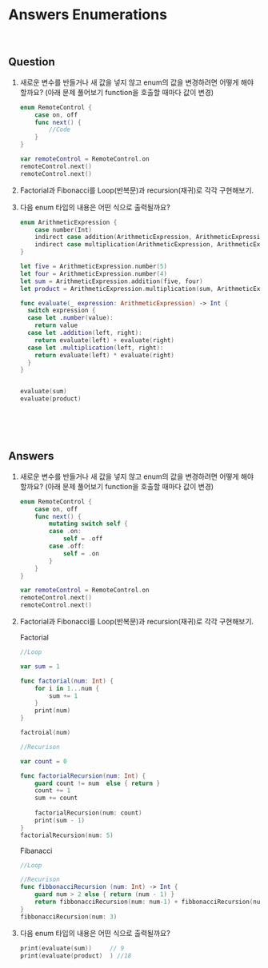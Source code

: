 





# Answers Enumerations



<br>

## Question





1. 새로운 변수를 반들거나 새 값을 넣지 않고 enum의 값을 변경하려면 어떻게 해야 할까요? (아래 문제 풀어보기 function을 호출할 때마다 값이 변경)

   ```swift
   enum RemoteControl {
       case on, off
       func next() {
           //Code
       }
   }
   
   var remoteControl = RemoteControl.on
   remoteControl.next()
   remoteControl.next()
   ```

   

2. Factorial과 Fibonacci를 Loop(반복문)과 recursion(재귀)로 각각 구현해보기.

3. 다음 enum 타입의 내용은 어떤 식으로 출력될까요?

   ```swift
   enum ArithmeticExpression {
       case number(Int)
       indirect case addition(ArithmeticExpression, ArithmeticExpression)
       indirect case multiplication(ArithmeticExpression, ArithmeticExpression)
   }
   
   let five = ArithmeticExpression.number(5)
   let four = ArithmeticExpression.number(4)
   let sum = ArithmeticExpression.addition(five, four)
   let product = ArithmeticExpression.multiplication(sum, ArithmeticExpression.number(2))
   
   func evaluate(_ expression: ArithmeticExpression) -> Int {
     switch expression {
     case let .number(value):
       return value
     case let .addition(left, right):
       return evaluate(left) + evaluate(right)
     case let .multiplication(left, right):
       return evaluate(left) * evaluate(right)
     }
   }
   
   
   evaluate(sum)
   evaluate(product)
   ```

   <br>

   <br>

   <br>

   

## Answers

1. 새로운 변수를 반들거나 새 값을 넣지 않고 enum의 값을 변경하려면 어떻게 해야 할까요? (아래 문제 풀어보기 function을 호출할 때마다 값이 변경)

   ```swift
   enum RemoteControl {
       case on, off
       func next() {
           mutating switch self {
           case .on:
               self = .off
           case .off:
               self = .on
           }
       }
   }
   
   var remoteControl = RemoteControl.on
   remoteControl.next()
   remoteControl.next()
   ```

   

2. Factorial과 Fibonacci를 Loop(반복문)과 recursion(재귀)로 각각 구현해보기.

   Factorial

   ```swift
   //Loop
   
   var sum = 1
   
   func factorial(num: Int) {
       for i in 1...num {
           sum += 1
       }
       print(num)
   }
   
   factroial(num)
   ```

   ````swift
   //Recurison
   
   var count = 0
   
   func factorialRecursion(num: Int) {
       guard count != num  else { return }
       count += 1
       sum += count
       
       factorialRecursion(num: count)
       print(sum - 1)
   }
   factorialRecursion(num: 5)
   ````

   Fibanacci

   ```swift
   //Loop
   ```

   ```swift
   //Recurison
   func fibbonacciRecursion (num: Int) -> Int {
       guard num > 2 else { return (num - 1) }
       return fibbonacciRecursion(num: num-1) + fibbonacciRecursion(num: num-2)
   }
   fibbonacciRecursion(num: 3)
   ```

3. 다음 enum 타입의 내용은 어떤 식으로 출력될까요?

   ```swift
   print(evaluate(sum))     // 9
   print(evaluate(product)  ) //18
   ```

   